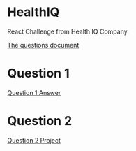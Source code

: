 # HealthIQ
React Challenge from Health IQ Company.

[The questions document](https://docs.google.com/document/d/1gG4jMRQDChXKE-1yXdFgoSylr0ZW6OJb1_YNJ21RInQ/edit#heading=h.ex0n2a5bsqtm)




# Question 1
[Question 1 Answer](https://github.com/edertaveira/HealthIQ/tree/master/question1)


# Question 2
[Question 2 Project](https://github.com/edertaveira/HealthIQ/tree/master/question2)
